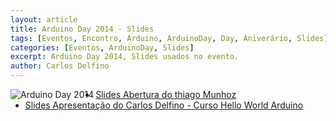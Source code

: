 ```yaml
---
layout: article
title: Arduino Day 2014 - Slides
tags: [Eventos, Encontro, Arduino, ArduinoDay, Day, Aniverário, Slides]
categories: [Eventos, ArduinoDay, Slides]
excerpt: Arduino Day 2014, Slides usados no evento.
author: Carlos Delfino
---
```

<a href="http://day.arduinoday.cc">
  <img border="0" alt="Arduino Day 2014" align="left"
    src="http://day.arduino.cc/wp-content/themes/arduinoWide/arduinoday/banners/ARDUINODAY_200x400.png" />
</a>
<ul>
<li><a href="http://arduinominas.com.br/arduinoday/ppt-finais/AberturaThiagoMunhoz.pptx">Slides Abertura do thiago Munhoz</a>
<li>
<a href="http://arduinominas.com.br/arduinoday/ppt-finais/Hello%20World%20Arduino/Arduino%20Day%202014%20-%20BH%20-%20Hello%20World%20Arduino/assets/player/KeynoteDHTMLPlayer.html#3">Slides Apresentação do Carlos Delfino - Curso Hello World Arduino</a>
</ul>
